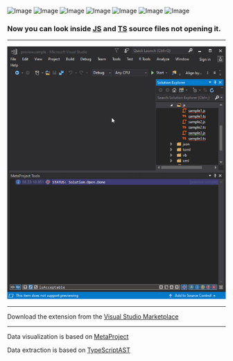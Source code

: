 ![Image](https://img.shields.io/github/license/viacheslav-lozinskyi/Preview-JS)
![Image](https://img.shields.io/github/issues/viacheslav-lozinskyi/Preview-JS)
![Image](https://img.shields.io/github/stars/viacheslav-lozinskyi/Preview-JS)
![Image](https://img.shields.io/github/languages/code-size/viacheslav-lozinskyi/Preview-JS)
![Image](https://img.shields.io/badge/VS-2019-blueviolet)
![Image](https://img.shields.io/badge/VS-2017-blueviolet)
![Image](https://img.shields.io/badge/VS-2015-blueviolet)

### Now you can look inside [JS](https://en.wikipedia.org/wiki/JavaScript) and [TS](https://en.wikipedia.org/wiki/TypeScript) source files not opening it.
---

![Image](resource/video/Presentation1.gif)

---
Download the extension from the [Visual Studio Marketplace](https://marketplace.visualstudio.com/items?itemName=ViacheslavLozinskyi.Preview-JS)

---
Data visualization is based on [MetaProject](https://marketplace.visualstudio.com/items?itemName=ViacheslavLozinskyi.MetaProject)

Data extraction is based on [TypeScriptAST](https://github.com/ToCSharp/TypeScriptAST)